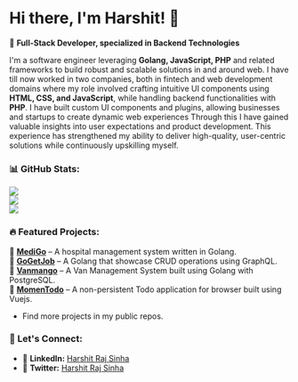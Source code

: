 # Hi there, I'm Harshit! 👋

🚀 **Full-Stack Developer, specialized in Backend Technologies**

I'm a software engineer leveraging **Golang, JavaScript, PHP** and related frameworks to build robust and scalable solutions in and around web.
I have till now worked in two companies, both in fintech and web development domains where my role involved crafting intuitive UI components using **HTML, CSS, and JavaScript**, while handling backend functionalities with **PHP**. I have built custom UI components and plugins, allowing businesses and startups to create dynamic web experiences
Through this I have gained valuable insights into user expectations and product development. This experience has strengthened my ability to deliver high-quality, user-centric solutions while continuously upskilling myself.

### 📊 GitHub Stats:
![](https://github-readme-stats.vercel.app/api?username=harshitrajsinha&theme=dark&hide_border=false&include_all_commits=true&count_private=false)<br/>
![](https://nirzak-streak-stats.vercel.app/?user=harshitrajsinha&theme=dark&hide_border=false)<br/>
![](https://github-readme-stats.vercel.app/api/top-langs/?username=harshitrajsinha&theme=dark&hide_border=false&include_all_commits=true&count_private=false&layout=compact)

### 🔥 Featured Projects:
📌 **[MediGo](https://medigo-frontend.vercel.app)** – A hospital management system written in Golang. \
📌 **[GoGetJob](https://github.com/harshitrajsinha/go-get-job)** – A Golang that showcase CRUD operations using GraphQL. \
📌 **[Vanmango](https://vanmango.vercel.app)** – A Van Management System built using Golang with PostgreSQL. \
📌 **[MomenTodo](https://phenomenal-hotteok-3af725.netlify.app/)** – A non-persistent Todo application for browser built using Vuejs.
-  Find more projects in my public repos.

### 📢 Let's Connect:
- 🔗 **LinkedIn:** [Harshit Raj Sinha](https://www.linkedin.com/in/rajsinha08)
- 🔗 **Twitter:** [Harshit Raj Sinha](https://x.com/rajsinha08_)
